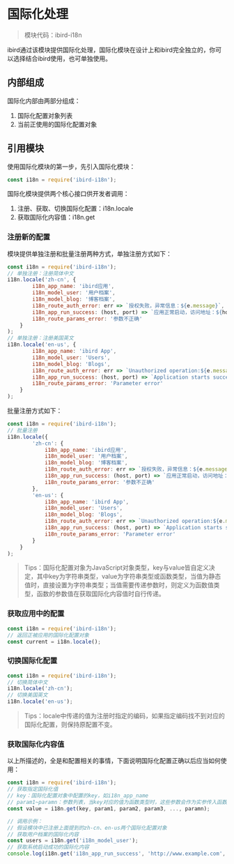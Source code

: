 # 国际化处理

> 模块代码：ibird-i18n

ibird通过该模块提供国际化处理，国际化模块在设计上和ibird完全独立的，你可以选择结合ibird使用，也可单独使用。

## 内部组成

国际化内部由两部分组成：

1. 国际化配置对象列表
2. 当前正使用的国际化配置对象

## 引用模块

使用国际化模块的第一步，先引入国际化模块：

```js
const i18n = require('ibird-i18n');
```

国际化模块提供两个核心接口供开发者调用：

1. 注册、获取、切换国际化配置：i18n.locale
2. 获取国际化内容值：i18n.get

### 注册新的配置

模块提供单独注册和批量注册两种方式，单独注册方式如下：

```js
const i18n = require('ibird-i18n');
// 单独注册：注册简体中文
i18n.locale('zh-cn', {
        i18n_app_name: 'ibird应用',
        i18n_model_user: '用户档案',
        i18n_model_blog: '博客档案',
        i18n_route_auth_error: err => `授权失败，异常信息：${e.message}`,
        i18n_app_run_success: (host, port) => `应用正常启动，访问地址：${host}:${port}`,
        i18n_route_params_error: '参数不正确'
    }
);
// 单独注册：注册美国英文
i18n.locale('en-us', {
        i18n_app_name: 'ibird App',
        i18n_model_user: 'Users',
        i18n_model_blog: 'Blogs',
        i18n_route_auth_error: err => `Unauthorized operation:${e.message}`,
        i18n_app_run_success: (host, port) => `Application starts successfully, please open:${host}:${port}`,
        i18n_route_params_error: 'Parameter error'
    }
);
```

批量注册方式如下：

```js
const i18n = require('ibird-i18n');
// 批量注册
i18n.locale({
        'zh-cn': {
            i18n_app_name: 'ibird应用',
            i18n_model_user: '用户档案',
            i18n_model_blog: '博客档案',
            i18n_route_auth_error: err => `授权失败，异常信息：${e.message}`,
            i18n_app_run_success: (host, port) => `应用正常启动，访问地址：${host}:${port}`,
            i18n_route_params_error: '参数不正确'
        },
        'en-us': {
            i18n_app_name: 'ibird App',
            i18n_model_user: 'Users',
            i18n_model_blog: 'Blogs',
            i18n_route_auth_error: err => `Unauthorized operation:${e.message}`,
            i18n_app_run_success: (host, port) => `Application starts successfully, please open:${host}:${port}`,
            i18n_route_params_error: 'Parameter error'
        }
    }
);
```

> Tips：国际化配置对象为JavaScript对象类型，key与value皆自定义决定，其中key为字符串类型，value为字符串类型或函数类型，当值为静态值时，直接设置为字符串类型；当值需要传递参数时，则定义为函数值类型，函数的参数值在获取国际化内容值时自行传递。

### 获取应用中的配置

```js
const i18n = require('ibird-i18n');
// 返回正被应用的国际化配置对象
const current = i18n.locale();
```

### 切换国际化配置

```js
const i18n = require('ibird-i18n');
// 切换简体中文
i18n.locale('zh-cn');
// 切换美国英文
i18n.locale('en-us');
```

> Tips：locale中传递的值为注册时指定的编码，如果指定编码找不到对应的国际化配置，则保持原配置不变。

### 获取国际化内容值

以上所描述的，全是和配置相关的事情，下面说明国际化配置正确以后应当如何使用：

```js
const i18n = require('ibird-i18n');
// 获取指定国际化值
// key：国际化配置对象中配置的key，如i18n_app_name
// param1~paramn：参数列表，当key对应的值为函数类型时，这些参数会作为实参传入函数
const value = i18n.get(key, param1, param2, param3, ..., paramn);

// 调用示例：
// 假设模块中已注册上面提到的zh-cn、en-us两个国际化配置对象
// 获取用户档案的国际化内容
const users = i18n.get('i18n_model_user');
// 获取系统启动成功的国际化内容
console.log(i18n.get('i18n_app_run_success', 'http://www.example.com', 3000));
```



